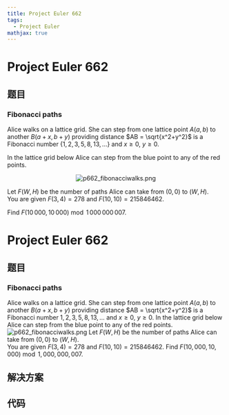 ```yaml
---
title: Project Euler 662
tags:
  - Project Euler
mathjax: true
---
```

<escape><!-- more --></escape>
    
# Project Euler 662
## 题目
### Fibonacci paths


Alice walks on a lattice grid. She can step from one lattice point $A (a,b)$ to another $B (a+x,b+y)$ providing distance $AB = \sqrt{x^2+y^2}$ is a Fibonacci number $\{1,2,3,5,8,13,\ldots\}$ and $x\ge 0,$  $y\ge 0$.



In the lattice grid below Alice can step from the blue point to any of the red points.<br />
<p align="center"><img src="project/images/p662_fibonacciwalks.png" alt="p662_fibonacciwalks.png" />

Let $F(W,H)$ be the number of paths Alice can take from $(0,0)$ to $(W,H)$.<br />
You are given $F(3,4) = 278$ and $F(10,10) = 215846462$.


Find $F(10\,000,10\,000) \bmod 1\,000\,000\,007$.


# Project Euler 662
## 题目
### Fibonacci paths

Alice walks on a lattice grid. She can step from one lattice point $A (a,b)$ to another $B (a+x,b+y)$ providing distance $AB = \sqrt{x^2+y^2}$ is a Fibonacci number ${1,2,3,5,8,13,\ldots}$ and $x\ge 0,$  $y\ge 0$.
In the lattice grid below Alice can step from the blue point to any of the red points.
<img src="https://projecteuler.net/project/images/p662_fibonacciwalks.png" alt="p662_fibonacciwalks.png">
Let $F(W,H)$ be the number of paths Alice can take from $(0,0)$ to $(W,H)$.<br>You are given $F(3,4) = 278$ and $F(10,10) = 215846462$.
Find $F(10,000,10,000) \bmod 1,000,000,007$.


## 解决方案


## 代码



